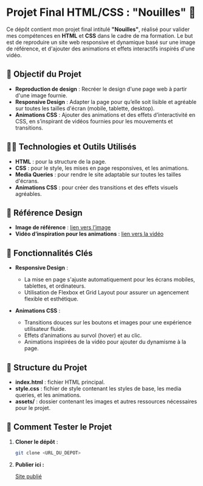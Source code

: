 # Projet Final HTML/CSS : "Nouilles" 🍜

Ce dépôt contient mon projet final intitulé **"Nouilles"**, réalisé pour valider mes compétences en **HTML** et **CSS** dans le cadre de ma formation. Le but est de reproduire un site web responsive et dynamique basé sur une image de référence, et d'ajouter des animations et effets interactifs inspirés d'une vidéo.

## 🎯 Objectif du Projet

- **Reproduction de design** : Recréer le design d'une page web à partir d'une image fournie.
- **Responsive Design** : Adapter la page pour qu’elle soit lisible et agréable sur toutes les tailles d'écran (mobile, tablette, desktop).
- **Animations CSS** : Ajouter des animations et des effets d’interactivité en CSS, en s’inspirant de vidéos fournies pour les mouvements et transitions.

## 🧑‍💻 Technologies et Outils Utilisés

- **HTML** : pour la structure de la page.
- **CSS** : pour le style, les mises en page responsives, et les animations.
- **Media Queries** : pour rendre le site adaptable sur toutes les tailles d'écrans.
- **Animations CSS** : pour créer des transitions et des effets visuels agréables.

## 📸 Référence Design

- **Image de référence** : [lien vers l’image](URL_DE_TA_IMAGE_DE_REFERENCE)
- **Vidéo d’inspiration pour les animations** : [lien vers la vidéo](URL_DE_TA_VIDEO_D'INSPIRATION)

## 🚀 Fonctionnalités Clés

- **Responsive Design** : 
  - La mise en page s'ajuste automatiquement pour les écrans mobiles, tablettes, et ordinateurs.
  - Utilisation de Flexbox et Grid Layout pour assurer un agencement flexible et esthétique.
  
- **Animations CSS** :
  - Transitions douces sur les boutons et images pour une expérience utilisateur fluide.
  - Effets d’animations au survol (hover) et au clic.
  - Animations inspirées de la vidéo pour ajouter du dynamisme à la page.

## 📂 Structure du Projet

- **index.html** : fichier HTML principal.
- **style.css** : fichier de style contenant les styles de base, les media queries, et les animations.
- **assets/** : dossier contenant les images et autres ressources nécessaires pour le projet.

## 🔧 Comment Tester le Projet

1. **Cloner le dépôt** :
   ```bash
   git clone <URL_DU_DEPOT>
   ```

2. **Publier ici :**

    [Site publié](URL_DE_TA_IMAGE_DE_REFERENCE)    